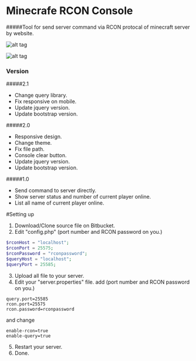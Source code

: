 # Minecrafe RCON Console
#####Tool for send server command via RCON protocal of minecraft server by website.

![alt tag](https://github.com/ekaomk/Minecraft-RCON-Console/blob/master/screenshot/pc.jpg)

![alt tag](https://cdn.rawgit.com/ekaomk/Minecraft-RCON-Console/master/screenshot/mobile.png)

### Version

#####2.1
* Change query library.
* Fix responsive on mobile.
* Update jquery version.
* Update bootstrap version.

#####2.0
* Responsive design.
* Change theme.
* Fix file path.
* Console clear button.
* Update jquery version.
* Update bootstrap version.

#####1.0
* Send command to server directly.
* Show server status and number of current player online.
* List all name of current player online.

#Setting up
1. Download/Clone source file on Bitbucket.
2. Edit "config.php" (port number and RCON password on you.)
```php
$rconHost = "localhost";
$rconPort = 25575;
$rconPassword = "rconpassword";
$queryHost = "localhost";
$queryPort = 25585;
```
3. Upload all file to your server.
4. Edit your "server.properties" file.
add (port number and RCON password on you.)
```
query.port=25585
rcon.port=25575
rcon.password=rconpassword
```
and change
```
enable-rcon=true
enable-query=true
```
5. Restart your server.
6. Done.
